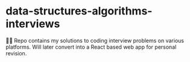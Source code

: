 # data-structures-algorithms-interviews
👨‍💻 Repo contains my solutions to coding interview problems on various platforms. Will later convert into a React based web app for personal revision.

